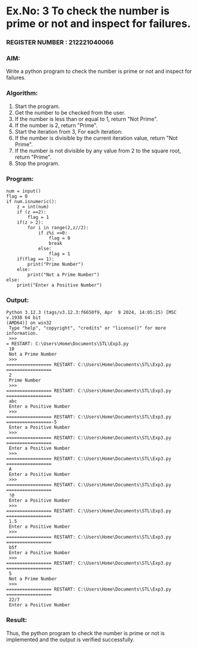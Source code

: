 # Ex.No: 3 To check the number is prime or not and inspect for failures.
                                                                            
### REGISTER NUMBER : 212221040066
### AIM: 
Write a python program to check the number is prime or not and inspect for failures.
 
### Algorithm:
1. Start the program.
2. Get the number to be checked from the user.
3. If the number is less than or equal to 1, return "Not Prime".
4. If the number is 2, return "Prime".
5. Start the iteration from 3, For each iteration:
6. If the number is divisible by the current iteration value, return "Not Prime".
7. If the number is not divisible by any value from 2 to the square root, return "Prime".
8. Stop the program.

### Program:
```
num = input() 
flag = 0 
if num.isnumeric(): 
    z = int(num) 
    if (z ==2): 
        flag = 1 
    if(z > 2): 
        for i in range(2,z//2): 
            if z%i ==0: 
                flag = 0 
                break  
            else: 
                flag = 1 
    if(flag == 1): 
        print("Prime Number") 
    else: 
        print("Not a Prime Number") 
else: 
    print("Enter a Positive Number")
```
### Output:
```
Python 3.12.3 (tags/v3.12.3:f6650f9, Apr  9 2024, 14:05:25) [MSC v.1938 64 bit 
(AMD64)] on win32
 Type "help", "copyright", "credits" or "license()" for more information.
 >>> 
= RESTART: C:\Users\Home\Documents\STL\Exp3.py
 10
 Not a Prime Number
 >>> 
================= RESTART: C:\Users\Home\Documents\STL\Exp3.py =================
 2
 Prime Number
 >>> 
================= RESTART: C:\Users\Home\Documents\STL\Exp3.py =================
 abc
 Enter a Positive Number
 >>> 
================= RESTART: C:\Users\Home\Documents\STL\Exp3.py =================-5
 Enter a Positive Number
 >>> 
================= RESTART: C:\Users\Home\Documents\STL\Exp3.py =================
 Enter a Positive Number
 >>> 
================= RESTART: C:\Users\Home\Documents\STL\Exp3.py =================
 A
 Enter a Positive Number
 >>> 
================= RESTART: C:\Users\Home\Documents\STL\Exp3.py =================
 !@
 Enter a Positive Number
 >>> 
================= RESTART: C:\Users\Home\Documents\STL\Exp3.py =================
 1.5
 Enter a Positive Number
 >>> 
================= RESTART: C:\Users\Home\Documents\STL\Exp3.py =================
 b5f
 Enter a Positive Number
 >>> 
================= RESTART: C:\Users\Home\Documents\STL\Exp3.py =================
 5
 Not a Prime Number
 >>> 
================= RESTART: C:\Users\Home\Documents\STL\Exp3.py =================
 22/7
 Enter a Positive Number
```
### Result:
Thus, the python program to check the number is prime or not is implemented and the output is verified successfully.
